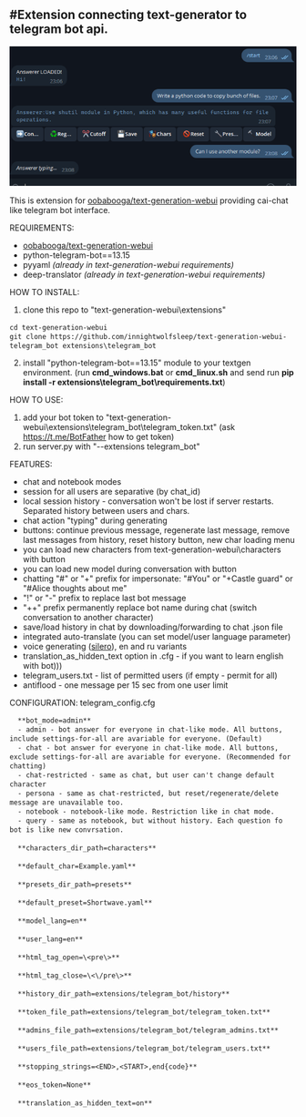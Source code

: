 #Extension connecting text-generator to telegram bot api.
-
![Image1](https://github.com/innightwolfsleep/storage/raw/main/textgen_telegram.PNG)

This is extension for [oobabooga/text-generation-webui](https://github.com/oobabooga/text-generation-webui) providing cai-chat like telegram bot interface.

REQUIREMENTS:
- [oobabooga/text-generation-webui](https://github.com/oobabooga/text-generation-webui)
- python-telegram-bot==13.15
- pyyaml _(already in text-generation-webui requirements)_
- deep-translator _(already in text-generation-webui requirements)_

HOW TO INSTALL:
1) clone this repo to "text-generation-webui\extensions"
```
cd text-generation-webui
git clone https://github.com/innightwolfsleep/text-generation-webui-telegram_bot extensions\telegram_bot
```
2) install "python-telegram-bot==13.15" module to your textgen environment. (run **cmd_windows.bat** or **cmd_linux.sh** and send run **pip install -r extensions\telegram_bot\requirements.txt**)

HOW TO USE:
1) add your bot token to "text-generation-webui\extensions\telegram_bot\telegram_token.txt" (ask https://t.me/BotFather how to get token)
2) run server.py with "--extensions telegram_bot"

FEATURES:
- chat and notebook modes
- session for all users are separative (by chat_id)
- local session history - conversation won't be lost if server restarts. Separated history between users and chars.
- chat action "typing" during generating
- buttons: continue previous message, regenerate last message, remove last messages from history, reset history button, new char loading menu
- you can load new characters from text-generation-webui\characters with button
- you can load new model during conversation with button
- chatting "#" or "+" prefix for impersonate: "#You" or "+Castle guard" or "#Alice thoughts about me"
- "!" or "-" prefix to replace last bot message
- "++" prefix permanently replace bot name during chat (switch conversation to another character)
- save/load history in chat by downloading/forwarding to chat .json file
- integrated auto-translate (you can set model/user language parameter) 
- voice generating ([silero](https://github.com/snakers4/silero-models)), en and ru variants
- translation_as_hidden_text option in .cfg - if you want to learn english with bot)))
- telegram_users.txt - list of permitted users (if empty - permit for all)
- antiflood - one message per 15 sec from one user limit



CONFIGURATION:
telegram_config.cfg
```
  **bot_mode=admin**  
  - admin - bot answer for everyone in chat-like mode. All buttons, include settings-for-all are avariable for everyone. (Default)
  - chat - bot answer for everyone in chat-like mode. All buttons, exclude settings-for-all are avariable for everyone. (Recommended for chatting)
  - chat-restricted - same as chat, but user can't change default character
  - persona - same as chat-restricted, but reset/regenerate/delete message are unavailable too. 
  - notebook - notebook-like mode. Restriction like in chat mode.
  - query - same as notebook, but without history. Each question fo bot is like new convrsation.
    
  **characters_dir_path=characters**
    
  **default_char=Example.yaml**
  
  **presets_dir_path=presets**
  
  **default_preset=Shortwave.yaml**
  
  **model_lang=en**
  
  **user_lang=en**
  
  **html_tag_open=\<pre\>**
  
  **html_tag_close=\<\/pre\>**
  
  **history_dir_path=extensions/telegram_bot/history**
  
  **token_file_path=extensions/telegram_bot/telegram_token.txt**
  
  **admins_file_path=extensions/telegram_bot/telegram_admins.txt**
  
  **users_file_path=extensions/telegram_bot/telegram_users.txt**
  
  **stopping_strings=<END>,<START>,end{code}**
  
  **eos_token=None**
  
  **translation_as_hidden_text=on**

```
